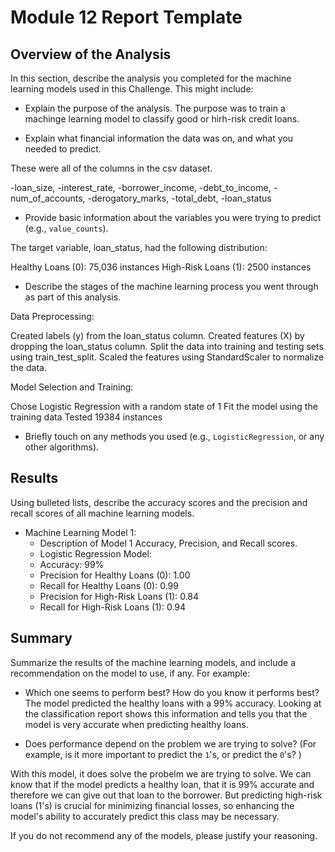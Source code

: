 # Module 12 Report Template

## Overview of the Analysis

In this section, describe the analysis you completed for the machine learning models used in this Challenge. This might include:

* Explain the purpose of the analysis.
The purpose was to train a machinge learning model to classify good or hirh-risk credit loans.

* Explain what financial information the data was on, and what you needed to predict.

These were all of the columns in the csv dataset. 

-loan_size,
-interest_rate,
-borrower_income,
-debt_to_income,
-num_of_accounts,
-derogatory_marks,
-total_debt,
-loan_status

* Provide basic information about the variables you were trying to predict (e.g., `value_counts`).

The target variable, loan_status, had the following distribution:

Healthy Loans (0): 75,036 instances
High-Risk Loans (1): 2500 instances

* Describe the stages of the machine learning process you went through as part of this analysis.

Data Preprocessing:

Created labels (y) from the loan_status column.
Created features (X) by dropping the loan_status column.
Split the data into training and testing sets using train_test_split.
Scaled the features using StandardScaler to normalize the data.

Model Selection and Training:

Chose Logistic Regression with a random state of 1
Fit the model using the training data
Tested 19384 instances


* Briefly touch on any methods you used (e.g., `LogisticRegression`, or any other algorithms).

## Results

Using bulleted lists, describe the accuracy scores and the precision and recall scores of all machine learning models.

* Machine Learning Model 1:
    * Description of Model 1 Accuracy, Precision, and Recall scores.
    * Logistic Regression Model:
    * Accuracy: 99%
    * Precision for Healthy Loans (0): 1.00
    * Recall for Healthy Loans (0): 0.99
    * Precision for High-Risk Loans (1): 0.84
    * Recall for High-Risk Loans (1): 0.94

## Summary

Summarize the results of the machine learning models, and include a recommendation on the model to use, if any. For example:

* Which one seems to perform best? How do you know it performs best?
The model predicted the healthy loans with a 99% accuracy. Looking at the classification report shows this information and tells you that the model is very accurate when predicting healthy loans. 

* Does performance depend on the problem we are trying to solve? (For example, is it more important to predict the `1`'s, or predict the `0`'s? )

With this model, it does solve the probelm we are trying to solve. 
We can know that if the model predicts a healthy loan, that it is 99% accurate and therefore we can give out that loan to the borrower. But predicting high-risk loans (1's) is crucial for minimizing financial losses, so enhancing the model's ability to accurately predict this class may be necessary.

If you do not recommend any of the models, please justify your reasoning.
